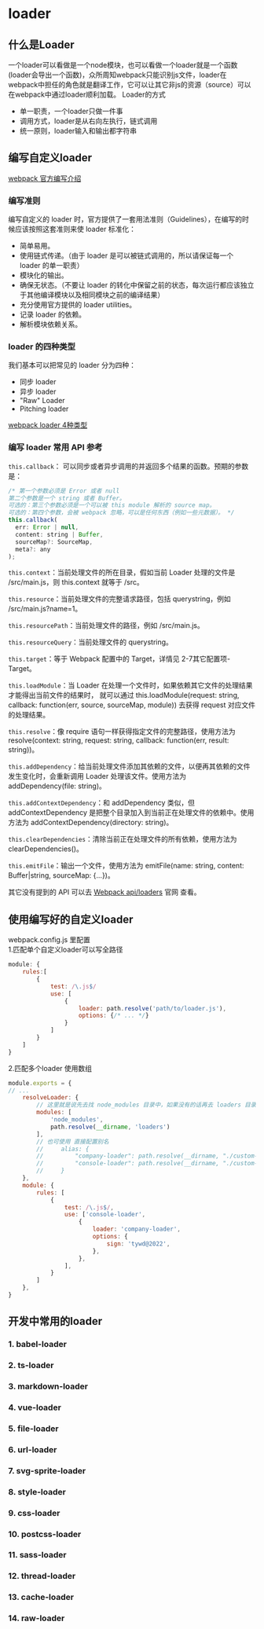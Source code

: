 # loader
## 什么是Loader
一个loader可以看做是一个node模块，也可以看做一个loader就是一个函数 (loader会导出一个函数)，众所周知webpack只能识别js文件，loader在webpack中担任的角色就是翻译工作，它可以让其它非js的资源（source）可以在webpack中通过loader顺利加载。
Loader的方式

- 单一职责，一个loader只做一件事
- 调用方式，loader是从右向左执行，链式调用
- 统一原则，loader输入和输出都字符串

## 编写自定义loader
[webpack 官方编写介绍](https://webpack.docschina.org/contribute/writing-a-loader/)
### 编写准则
编写自定义的 loader 时，官方提供了一套用法准则（Guidelines），在编写的时候应该按照这套准则来使 loader 标准化：
- 简单易用。
- 使用链式传递。（由于 loader 是可以被链式调用的，所以请保证每一个 loader 的单一职责）
- 模块化的输出。
- 确保无状态。（不要让 loader 的转化中保留之前的状态，每次运行都应该独立于其他编译模块以及相同模块之前的编译结果）
- 充分使用官方提供的 loader utilities。
- 记录 loader 的依赖。
- 解析模块依赖关系。

### loader 的四种类型
我们基本可以把常见的 loader 分为四种：
- 同步 loader
- 异步 loader
- "Raw" Loader
- Pitching loader

[webpack loader 4种类型](https://webpack.docschina.org/api/loaders/#examples)

### 编写 loader 常用 API 参考
`this.callback`： 可以同步或者异步调用的并返回多个结果的函数。预期的参数是：
```js
/* 第一个参数必须是 Error 或者 null
第二个参数是一个 string 或者 Buffer。
可选的：第三个参数必须是一个可以被 this module 解析的 source map。
可选的：第四个参数，会被 webpack 忽略，可以是任何东西（例如一些元数据）。 */
this.callback(
  err: Error | null,
  content: string | Buffer,
  sourceMap?: SourceMap,
  meta?: any
);
```

`this.context`：当前处理文件的所在目录，假如当前 Loader 处理的文件是 /src/main.js，则 this.context 就等于 /src。

`this.resource`：当前处理文件的完整请求路径，包括 querystring，例如 /src/main.js?name=1。

`this.resourcePath`：当前处理文件的路径，例如 /src/main.js。

`this.resourceQuery`：当前处理文件的 querystring。

`this.target`：等于 Webpack 配置中的 Target，详情见 2-7其它配置项-Target。

`this.loadModule`：当 Loader 在处理一个文件时，如果依赖其它文件的处理结果才能得出当前文件的结果时， 就可以通过 this.loadModule(request: string, callback: function(err, source, sourceMap, module)) 去获得 request 对应文件的处理结果。

`this.resolve`：像 require 语句一样获得指定文件的完整路径，使用方法为 resolve(context: string, request: string, callback: function(err, result: string))。

`this.addDependency`：给当前处理文件添加其依赖的文件，以便再其依赖的文件发生变化时，会重新调用 Loader 处理该文件。使用方法为 addDependency(file: string)。

`this.addContextDependency`：和 addDependency 类似，但 addContextDependency 是把整个目录加入到当前正在处理文件的依赖中。使用方法为 addContextDependency(directory: string)。

`this.clearDependencies`：清除当前正在处理文件的所有依赖，使用方法为 clearDependencies()。

`this.emitFile`：输出一个文件，使用方法为 emitFile(name: string, content: Buffer|string, sourceMap: {...})。

其它没有提到的 API 可以去 [Webpack api/loaders](https://webpack.js.org/api/loaders/) 官网 查看。

## 使用编写好的自定义loader
webpack.config.js 里配置\
1.匹配单个自定义loader可以写全路径
```js
module: {
    rules:[
        {
            test: /\.js$/
            use: [
                {
                    loader: path.resolve('path/to/loader.js'),
                    options: {/* ... */}
                }
            ]
        }
    ]
}
```
2.匹配多个loader 使用数组
```js
module.exports = {
// ...
    resolveLoader: {
        // 这里就是说先去找 node_modules 目录中，如果没有的话再去 loaders 目录查找
        modules: [
            'node_modules',
            path.resolve(__dirname, 'loaders')
        ],
        // 也可使用 直接配置别名
        //     alias: {
        //         "company-loader": path.resolve(__dirname, "./custom-loader/company-loader.js"),
        //         "console-loader": path.resolve(__dirname, "./custom-loader/console-loader.js")
        //     }
    },
    module: {
        rules: [
            {
                test: /\.js$/,
                use: ['console-loader',
                    {
                        loader: 'company-loader',
                        options: {
                            sign: 'tywd@2022',
                        },
                    },
                ],
            }
        ]
    },
}
```
## 开发中常用的loader
### 1. babel-loader
### 2. ts-loader
### 3. markdown-loader
### 4. vue-loader
### 5. file-loader
### 6. url-loader
### 7. svg-sprite-loader
### 8. style-loader
### 9. css-loader
### 10. postcss-loader
### 11. sass-loader
### 12. thread-loader
### 13. cache-loader
### 14. raw-loader